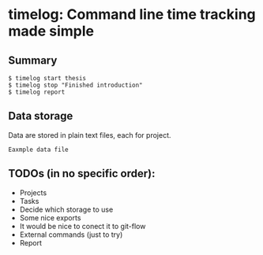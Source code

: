 # timelog: Command line time tracking made simple

## Summary

```
$ timelog start thesis
$ timelog stop "Finished introduction"
$ timelog report
```

## Data storage
Data are stored in plain text files, each for project.

```
Eaxmple data file
```

## TODOs (in no specific order):
  - Projects
  - Tasks
  - Decide which storage to use
  - Some nice exports
  - It would be nice to conect it to git-flow
  - External commands (just to try)
  - Report
